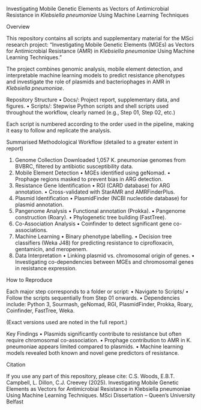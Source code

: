 Investigating Mobile Genetic Elements as Vectors of Antimicrobial Resistance in _Klebsiella pneumoniae_ Using Machine Learning Techniques

Overview

This repository contains all scripts and supplementary material for the MSci research project:
“Investigating Mobile Genetic Elements (MGEs) as Vectors for Antimicrobial Resistance (AMR) in _Klebsiella pneumoniae_ Using Machine Learning Techniques.”

The project combines genomic analysis, mobile element detection, and interpretable machine learning models to predict resistance phenotypes and investigate the role of plasmids and bacteriophages in AMR in _Klebsiella pneumoniae_.

Repository Structure
•	Docs/: Project report, supplementary data, and figures.
•	Scripts/: Stepwise Python scripts and shell scripts used throughout the workflow, clearly named (e.g., Step 01, Step 02, etc.)

Each script is numbered according to the order used in the pipeline, making it easy to follow and replicate the analysis.

Summarised Methodological Workflow
(detailed to a greater extent in report)
1.	Genome Collection
Downloaded 1,057 K. pneumoniae genomes from BVBRC, filtered by antibiotic susceptibility data.
2.	Mobile Element Detection
•	MGEs identified using geNomad.
•	Prophage regions masked to prevent bias in ARG detection.
3.	Resistance Gene Identification
•	RGI (CARD database) for ARG annotation.
•	Cross-validated with StarAMR and AMRFinderPlus.
4.	Plasmid Identification
•	PlasmidFinder (NCBI nucleotide database) for plasmid annotation.
5.	Pangenome Analysis
•	Functional annotation (Prokka).
•	Pangenome construction (Roary).
•	Phylogenetic tree building (FastTree).
6.	Co-Association Analysis
•	Coinfinder to detect significant gene co-associations.
7.	Machine Learning
•	Binary phenotype labelling.
•	Decision tree classifiers (Weka J48) for predicting resistance to ciprofloxacin, gentamicin, and meropenem.
8.	Data Interpretation
•	Linking plasmid vs. chromosomal origin of genes.
•	Investigating co-dependencies between MGEs and chromosomal genes in resistance expression.

How to Reproduce

Each major step corresponds to a folder or script:
•	Navigate to Scripts/
•	Follow the scripts sequentially from Step 01 onwards.
•	Dependencies include: Python 3, Sourmash, geNomad, RGI, PlasmidFinder, Prokka, Roary, Coinfinder, FastTree, Weka.

(Exact versions used are noted in the full report.)

Key Findings
•	Plasmids significantly contribute to resistance but often require chromosomal co-association.
•	Prophage contribution to AMR in K. pneumoniae appears limited compared to plasmids.
•	Machine learning models revealed both known and novel gene predictors of resistance.

Citation

If you use any part of this repository, please cite:
C.S. Woods, E.B.T. Campbell, L. Dillon, C.J. Creevey  (2025). Investigating Mobile Genetic Elements as Vectors for Antimicrobial Resistance in Klebsiella pneumoniae Using Machine Learning Techniques. MSci Dissertation – Queen’s University Belfast


